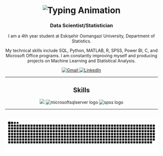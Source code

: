 <h1 align="center">
    <img src="https://readme-typing-svg.herokuapp.com/?font=Righteous&size=35&center=true&vCenter=true&width=500&height=70&duration=4000&lines=Hi+There!+👋;+I'm+Deniz+ÜNLÜ!;" alt="Typing Animation">
</h1>

<h3 align="center">Data Scientist/Statistician</h3>

<div align="center">
    <p>I am a 4th year student at Eskişehir Osmangazi University, Department of Statistics.</p>
    <p>My technical skills include SQL, Python, MATLAB, R, SPSS, Power BI, C, and Microsoft Office programs. I am constantly improving myself and producing projects on Machine Learning and Statistical Analysis.</p>
</div>

<div align="center">
    <a href="mailto:denizstatistics@gmail.com">
        <img src="https://img.shields.io/badge/Gmail-333333?style=for-the-badge&logo=gmail&logoColor=red" alt="Gmail">
    </a>
    <a href="https://www.linkedin.com/in/deniz-%C3%BCnl%C3%BC-5a5036244/" target="_blank">
        <img src="https://img.shields.io/badge/LinkedIn-0077B5?style=for-the-badge&logo=linkedin&logoColor=white" alt="LinkedIn">
    </a>
</div>

<hr />

<h2 align="center">Skills</h2>

<div align="center">
    <img src="https://skillicons.dev/icons?i=python,matlab,r,sqlite,mysql,c,cpp" />
    <img src="https://cdn.jsdelivr.net/gh/devicons/devicon/icons/microsoftsqlserver/microsoftsqlserver-plain.svg" height="40" alt="microsoftsqlserver logo" />
    <img src="https://cdn.jsdelivr.net/gh/devicons/devicon/icons/spss/spss-original.svg" height="40" alt="spss logo" />
</div>

<hr />

<div align="center">
    <br>
    <img alt="snake eating my contributions" src="https://raw.githubusercontent.com/salesp07/salesp07/output/github-contribution-grid-snake.svg" />
    <br><br><br>
</div>

